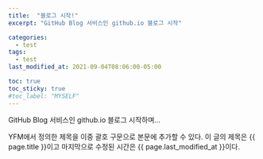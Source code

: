 ```yaml
---
title:  "블로그 시작!"
excerpt: "GitHub Blog 서비스인 github.io 블로그 시작"

categories:
  - test
tags:
  - test
last_modified_at: 2021-09-04T08:06:00-05:00

toc: true
toc_sticky: true
#toc_label: "MYSELF"
---
```


GitHub Blog 서비스인 github.io 블로그 시작하며...

YFM에서 정의한 제목을 이중 괄호 구문으로 본문에 추가할 수 있다.
이 글의 제목은 {{ page.title }}이고
마지막으로 수정된 시간은 {{ page.last_modified_at }}이다.